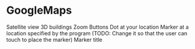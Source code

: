 # GoogleMaps
Satellite view 
3D buildings
Zoom Buttons
Dot at your location
Marker at a location specified by the program (TODO: Change it so that the user can touch to place the marker)
Marker title
